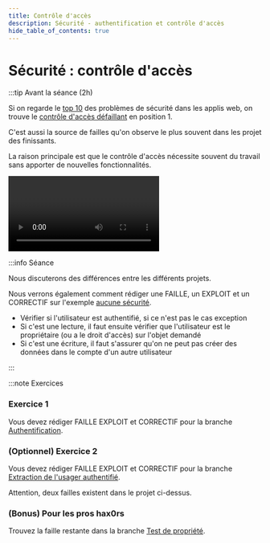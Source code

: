 ```yaml
---
title: Contrôle d'accès
description: Sécurité - authentification et contrôle d'accès
hide_table_of_contents: true
---
```


# Sécurité : contrôle d'accès

<Row>

<Column>

:::tip Avant la séance (2h)

Si on regarde le [top 10](https://owasp.org/www-project-top-ten/) des problèmes de sécurité dans les applis web, on trouve le [contrôle d'accès défaillant](https://owasp.org/Top10/A01_2021-Broken_Access_Control/) en position 1.

C'est aussi la source de failles qu'on observe le plus souvent dans les projet des finissants.

La raison principale est que le contrôle d'accès nécessite souvent du travail sans apporter de nouvelles fonctionnalités.

<Video url="https://www.youtube.com/watch?v=xKUarGFeDyo" />

Vous trouverez ici les différentes branches du code du serveur de démo ici:

- Aucun contrôle d'accès [ici](https://github.com/departement-info-cem/4N6-Mobile/tree/main/code/SpringBootAccessControl/01-OpenBar)
- Spring Security et authentification [ici](https://github.com/departement-info-cem/4N6-Mobile/tree/main/code/SpringBootAccessControl/02-SpringSecurityBasic)
- Spring Security, authentification et extraction de l'utilisateur authentifié courant [ici](https://github.com/departement-info-cem/4N6-Mobile/tree/main/code/SpringBootAccessControl/03-SpringSecurityAuth)
- Spring Security, authentification et extraction de l'utilisateur authentifié courant et test de propriété [ici](https://github.com/departement-info-cem/4N6-Mobile/tree/main/code/SpringBootAccessControl/04-TestProprio)

:::

</Column>

<Column>

:::info Séance

Nous discuterons des différences entre les différents projets.

Nous verrons également comment rédiger une FAILLE, un EXPLOIT et un CORRECTIF sur l'exemple [aucune sécurité](https://github.com/departement-info-cem/4N6-Mobile/tree/main/code/SpringBootAccessControl/01-OpenBar).

- Vérifier si l'utilisateur est authentifié, si ce n'est pas le cas exception
- Si c'est une lecture, il faut ensuite vérifier que l'utilisateur est le propriétaire (ou a le droit d'accès) sur l'objet demandé
- Si c'est une écriture, il faut s'assurer qu'on ne peut pas créer des données dans le compte d'un autre utilisateur

:::

</Column>

</Row>

:::note Exercices

### Exercice 1

Vous devez rédiger FAILLE EXPLOIT et CORRECTIF pour la branche [Authentification](https://github.com/departement-info-cem/4N6-Mobile/tree/main/code/SpringBootAccessControl/02-SpringSecurityBasic).

### (Optionnel) Exercice 2

Vous devez rédiger FAILLE EXPLOIT et CORRECTIF pour la branche [Extraction de l'usager authentifié](https://github.com/departement-info-cem/4N6-Mobile/tree/main/code/SpringBootAccessControl/03-SpringSecurityAuth).

Attention, deux failles existent dans le projet ci-dessus.

### (Bonus) Pour les pros hax0rs

Trouvez la faille restante dans la branche [Test de propriété](https://github.com/departement-info-cem/4N6-Mobile/tree/main/code/SpringBootAccessControl/04-TestProprio).
